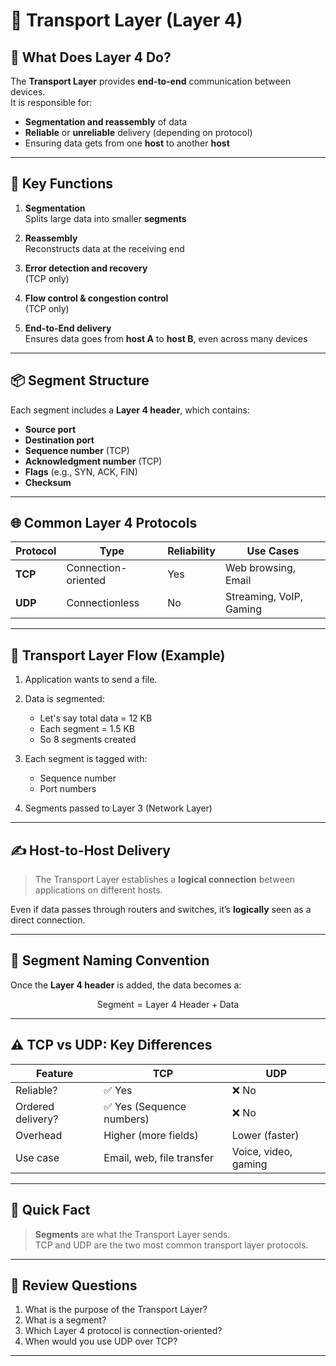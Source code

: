 # 🚚 Transport Layer (Layer 4)

## 🧠 What Does Layer 4 Do?

The **Transport Layer** provides **end-to-end** communication between devices.  
It is responsible for:
- **Segmentation and reassembly** of data
- **Reliable** or **unreliable** delivery (depending on protocol)
- Ensuring data gets from one **host** to another **host**

---

## 🔗 Key Functions

1. **Segmentation**  
   Splits large data into smaller **segments**

2. **Reassembly**  
   Reconstructs data at the receiving end

3. **Error detection and recovery**  
   (TCP only)

4. **Flow control & congestion control**  
   (TCP only)

5. **End-to-End delivery**  
   Ensures data goes from **host A** to **host B**, even across many devices

---

## 📦 Segment Structure

Each segment includes a **Layer 4 header**, which contains:
- **Source port**
- **Destination port**
- **Sequence number** (TCP)
- **Acknowledgment number** (TCP)
- **Flags** (e.g., SYN, ACK, FIN)
- **Checksum**

---

## 🌐 Common Layer 4 Protocols

| Protocol | Type        | Reliability | Use Cases              |
|----------|-------------|-------------|-------------------------|
| **TCP**  | Connection-oriented | Yes         | Web browsing, Email     |
| **UDP**  | Connectionless     | No          | Streaming, VoIP, Gaming |

---

## 🔁 Transport Layer Flow (Example)

1. Application wants to send a file.
2. Data is segmented:
   - Let's say total data = 12 KB  
   - Each segment = 1.5 KB  
   - So 8 segments created

3. Each segment is tagged with:
   - Sequence number
   - Port numbers

4. Segments passed to Layer 3 (Network Layer)

---

## ✍️ Host-to-Host Delivery

> The Transport Layer establishes a **logical connection** between applications on different hosts.

Even if data passes through routers and switches, it’s **logically** seen as a direct connection.

---

## 📎 Segment Naming Convention

Once the **Layer 4 header** is added, the data becomes a:

$$
\text{Segment} = \text{Layer 4 Header} + \text{Data}
$$

---

## ⚠️ TCP vs UDP: Key Differences

| Feature             | TCP                         | UDP                       |
|---------------------|------------------------------|----------------------------|
| Reliable?           | ✅ Yes                      | ❌ No                     |
| Ordered delivery?   | ✅ Yes (Sequence numbers)     | ❌ No                     |
| Overhead            | Higher (more fields)         | Lower (faster)             |
| Use case            | Email, web, file transfer     | Voice, video, gaming       |

---

## 🧠 Quick Fact

> **Segments** are what the Transport Layer sends.  
> TCP and UDP are the two most common transport layer protocols.

---

## 🧪 Review Questions

1. What is the purpose of the Transport Layer?
2. What is a segment?
3. Which Layer 4 protocol is connection-oriented?
4. When would you use UDP over TCP?

---

